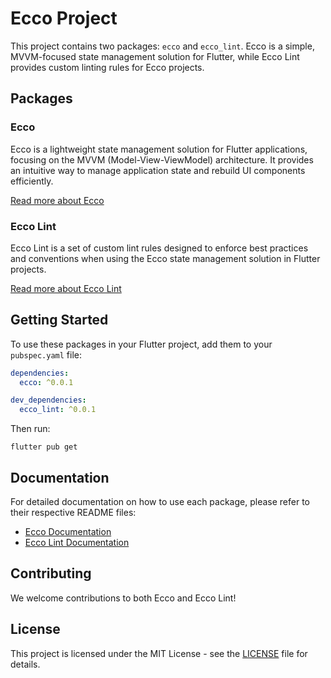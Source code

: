 # Ecco Project

This project contains two packages: `ecco` and `ecco_lint`. Ecco is a simple, MVVM-focused state management solution for Flutter, while Ecco Lint provides custom linting rules for Ecco projects.

## Packages

### Ecco

Ecco is a lightweight state management solution for Flutter applications, focusing on the MVVM (Model-View-ViewModel) architecture. It provides an intuitive way to manage application state and rebuild UI components efficiently.

[Read more about Ecco](./packages/ecco/README.md)

### Ecco Lint

Ecco Lint is a set of custom lint rules designed to enforce best practices and conventions when using the Ecco state management solution in Flutter projects.

[Read more about Ecco Lint](./packages/ecco_lint/README.md)

## Getting Started

To use these packages in your Flutter project, add them to your `pubspec.yaml` file:

```yaml
dependencies:
  ecco: ^0.0.1

dev_dependencies:
  ecco_lint: ^0.0.1
```

Then run:

```
flutter pub get
```

## Documentation

For detailed documentation on how to use each package, please refer to their respective README files:

- [Ecco Documentation](./packages/ecco/README.md)
- [Ecco Lint Documentation](./packages/ecco_lint/README.md)

## Contributing

We welcome contributions to both Ecco and Ecco Lint!

## License

This project is licensed under the MIT License - see the [LICENSE](LICENSE) file for details.
